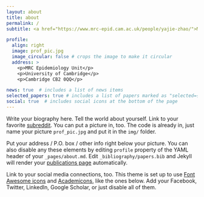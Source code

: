 ```yaml
---
layout: about
title: about
permalink: /
subtitle: <a href="https://www.mrc-epid.cam.ac.uk/people/yajie-zhao/">MRC Postdoctoral Fellow</a>. 

profile:
  align: right
  image: prof_pic.jpg
  image_circular: false # crops the image to make it circular
  address: >
    <p>MRC Epidemiology Unit</p>
    <p>University of Cambridge</p>
    <p>Cambridge CB2 0QQ</p>

news: true  # includes a list of news items
selected_papers: true # includes a list of papers marked as "selected={true}"
social: true  # includes social icons at the bottom of the page
---
```


Write your biography here. Tell the world about yourself. Link to your favorite [subreddit](http://reddit.com). You can put a picture in, too. The code is already in, just name your picture `prof_pic.jpg` and put it in the `img/` folder.

Put your address / P.O. box / other info right below your picture. You can also disable any these elements by editing `profile` property of the YAML header of your `_pages/about.md`. Edit `_bibliography/papers.bib` and Jekyll will render your [publications page](/al-folio/publications/) automatically.

Link to your social media connections, too. This theme is set up to use [Font Awesome icons](http://fortawesome.github.io/Font-Awesome/) and [Academicons](https://jpswalsh.github.io/academicons/), like the ones below. Add your Facebook, Twitter, LinkedIn, Google Scholar, or just disable all of them.
